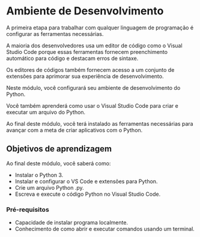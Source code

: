 # Ambiente de Desenvolvimento

A primeira etapa para trabalhar com qualquer linguagem de programação é configurar as ferramentas necessárias. 

A maioria dos desenvolvedores usa um editor de código como o Visual Studio Code porque essas ferramentas fornecem preenchimento automático para código e destacam erros de sintaxe. 

Os editores de códigos também fornecem acesso a um conjunto de extensões para aprimorar sua experiência de desenvolvimento.

Neste módulo, você configurará seu ambiente de desenvolvimento do Python.

Você também aprenderá como usar o Visual Studio Code para criar e executar um arquivo do Python.

Ao final deste módulo, você terá instalado as ferramentas necessárias para avançar com a meta de criar aplicativos com o Python.

## Objetivos de aprendizagem

Ao final deste módulo, você saberá como:

- Instalar o Python 3.
- Instalar e configurar o VS Code e extensões para Python.
- Crie um arquivo Python .py.
- Escreva e execute o código Python no Visual Studio Code.

### Pré-requisitos
- Capacidade de instalar programa localmente.
- Conhecimento de como abrir e executar comandos usando um terminal.
